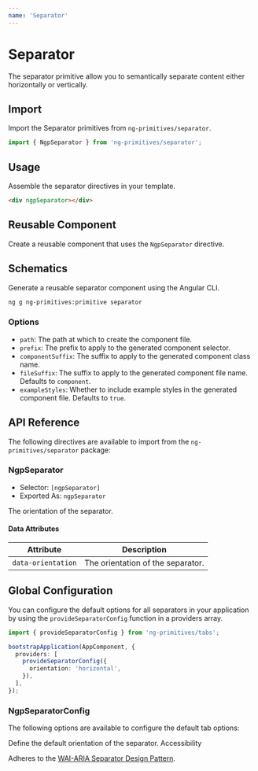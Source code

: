 ```yaml
---
name: 'Separator'
---
```


# Separator

The separator primitive allow you to semantically separate content either horizontally or vertically.

<docs-example name="separator"></docs-example>

## Import

Import the Separator primitives from `ng-primitives/separator`.

```ts
import { NgpSeparator } from 'ng-primitives/separator';
```

## Usage

Assemble the separator directives in your template.

```html
<div ngpSeparator></div>
```

## Reusable Component

Create a reusable component that uses the `NgpSeparator` directive.

<docs-snippet name="separator"></docs-snippet>

## Schematics

Generate a reusable separator component using the Angular CLI.

```bash npm
ng g ng-primitives:primitive separator
```

### Options

- `path`: The path at which to create the component file.
- `prefix`: The prefix to apply to the generated component selector.
- `componentSuffix`: The suffix to apply to the generated component class name.
- `fileSuffix`: The suffix to apply to the generated component file name. Defaults to `component`.
- `exampleStyles`: Whether to include example styles in the generated component file. Defaults to `true`.

## API Reference

The following directives are available to import from the `ng-primitives/separator` package:

### NgpSeparator

- Selector: `[ngpSeparator]`
- Exported As: `ngpSeparator`

<response-field name="ngpSeparatorOrientation" type="horizontal | vertical" default="horizontal">
  The orientation of the separator.
</response-field>

#### Data Attributes

| Attribute          | Description                       |
| ------------------ | --------------------------------- |
| `data-orientation` | The orientation of the separator. |

## Global Configuration

You can configure the default options for all separators in your application by using the `provideSeparatorConfig` function in a providers array.

```ts
import { provideSeparatorConfig } from 'ng-primitives/tabs';

bootstrapApplication(AppComponent, {
  providers: [
    provideSeparatorConfig({
      orientation: 'horizontal',
    }),
  ],
});
```

### NgpSeparatorConfig

The following options are available to configure the default tab options:

<response-field name="orientation" type="'horizontal' | 'vertical'" default="horizontal">
  Define the default orientation of the separator.
</response-field

## Accessibility

Adheres to the [WAI-ARIA Separator Design Pattern](https://www.w3.org/TR/wai-aria-1.2/#separator).
